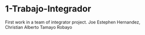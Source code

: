 # 1-Trabajo-Integrador
First work in a team of integrator project.
Joe Estephen Hernandez,
Christian Alberto Tamayo Robayo
